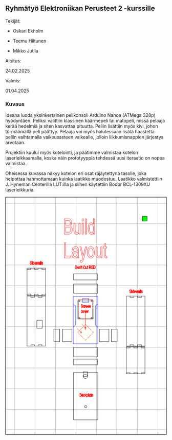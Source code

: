 ## Ryhmätyö Elektroniikan Perusteet 2 -kurssille

Tekijät:

- Oskari Ekholm

- Teemu Hiltunen

- Mikko Jutila


Aloitus:

24.02.2025

Valmis:

01.04.2025



### Kuvaus

Ideana luoda yksinkertainen pelikonsoli Arduino Nanoa (ATMega 328p) hyödyntäen. Peliksi valittiin klassinen käärmepeli tai matopeli, missä pelaaja kerää hedelmiä ja siten kasvattaa pituutta. Peliin lisättiin myös kivi, johon törmäämällä peli päättyy. Pelaaja voi myös halutessaan lisätä haastetta peliin vaihtamalla vaikeusasteen vaikealle, jolloin liikkumisnappien järjestys arvotaan.


Projektiin kuului myös kotelointi, ja päätimme valmistaa kotelon laserleikkaamalla, koska näin prototyyppiä tehdessä uusi iteraatio on nopea valmistaa.


Oheisessa kuvassa näkyy kotelon eri osat räjäytettynä tasolle, joka helpottaa hahmottamaan kuinka laatikko muodostuu. 
Laatikko valmistettiin J. Hyneman Centerillä LUT:illa ja siihen käytettiin Bodor BCL-1309XU laserleikkuria.


![layout image](layout.png)



